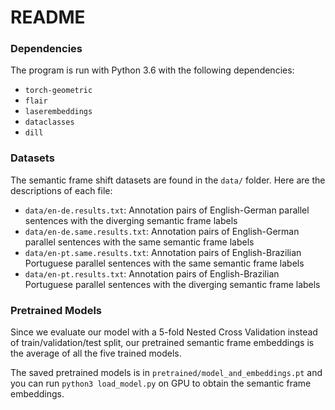 # README

### Dependencies

The program is run with Python 3.6 with the following dependencies:

- `torch-geometric`
- `flair`
- `laserembeddings`
- `dataclasses`
- `dill`

### Datasets
The semantic frame shift datasets are found in the `data/` folder. Here are the descriptions of each file:

- `data/en-de.results.txt`: Annotation pairs of English-German parallel sentences with the diverging semantic frame labels
- `data/en-de.same.results.txt`: Annotation pairs of English-German parallel sentences with the same semantic frame labels
- `data/en-pt.same.results.txt`: Annotation pairs of English-Brazilian Portuguese parallel sentences with the same semantic frame labels
- `data/en-pt.results.txt`: Annotation pairs of English-Brazilian Portuguese parallel sentences with the diverging semantic frame labels

### Pretrained Models
Since we evaluate our model with a 5-fold Nested Cross Validation instead of train/validation/test split, our pretrained semantic frame embeddings is the average of all the five trained models. 

The saved pretrained models is in `pretrained/model_and_embeddings.pt` and you can run `python3 load_model.py` on GPU to obtain the semantic frame embeddings.
